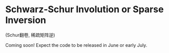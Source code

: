 # Schwarz-Schur Involution or Sparse Inversion
(Schur翻卷, 稀疏矩阵逆)

Coming soon! Expect the code to be released in June or early July. 
